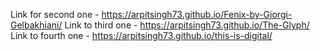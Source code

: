 Link for second one - https://arpitsingh73.github.io/Fenix-by-Giorgi-Gelbakhiani/
Link to third one - https://arpitsingh73.github.io/The-Glyph/
Link to fourth one - https://arpitsingh73.github.io/this-is-digital/
